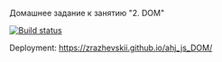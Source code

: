 Домашнее задание к занятию "2. DOM"

[![Build status](https://ci.appveyor.com/api/projects/status/90h8b71jmbgjhtl6/branch/master?svg=true)](https://ci.appveyor.com/project/Zrazhevskii/ahj_js_DOM/branch/master)

Deployment: https://zrazhevskii.github.io/ahj_js_DOM/
